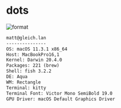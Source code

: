 
# dots

![format](https://github.com/Matt-Gleich/dots/workflows/format/badge.svg)

```txt
matt@gleich.lan 
--------------- 
OS: macOS 11.3.1 x86_64 
Host: MacBookPro16,1 
Kernel: Darwin 20.4.0 
Packages: 221 (brew) 
Shell: fish 3.2.2 
DE: Aqua 
WM: Rectangle 
Terminal: kitty 
Terminal Font: Victor Mono SemiBold 19.0 
GPU Driver: macOS Default Graphics Driver 
```
